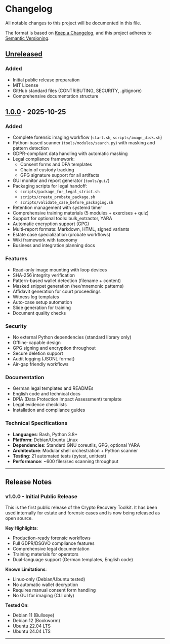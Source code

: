 # Changelog

All notable changes to this project will be documented in this file.

The format is based on [Keep a Changelog](https://keepachangelog.com/en/1.0.0/),
and this project adheres to [Semantic Versioning](https://semver.org/spec/v2.0.0.html).

## [Unreleased]

### Added
- Initial public release preparation
- MIT License
- GitHub standard files (CONTRIBUTING, SECURITY, .gitignore)
- Comprehensive documentation structure

## [1.0.0] - 2025-10-25

### Added
- Complete forensic imaging workflow (`start.sh`, `scripts/image_disk.sh`)
- Python-based scanner (`tools/modules/search.py`) with masking and pattern detection
- GDPR-compliant data handling with automatic masking
- Legal compliance framework:
  - Consent forms and DPA templates
  - Chain of custody tracking
  - GPG signature support for all artifacts
- GUI monitor and report generator (`tools/gui/`)
- Packaging scripts for legal handoff:
  - `scripts/package_for_legal_strict.sh`
  - `scripts/create_probate_package.sh`
  - `scripts/validate_case_before_packaging.sh`
- Retention management with systemd timer
- Comprehensive training materials (5 modules + exercises + quiz)
- Support for optional tools: bulk_extractor, YARA
- Automatic encryption support (GPG)
- Multi-report formats: Markdown, HTML, signed variants
- Estate case specialization (probate workflows)
- Wiki framework with taxonomy
- Business and integration planning docs

### Features
- Read-only image mounting with loop devices
- SHA-256 integrity verification
- Pattern-based wallet detection (filename + content)
- Masked snippet generation (hex/mnemonic patterns)
- Affidavit generation for court proceedings
- Witness log templates
- Auto-case setup automation
- Slide generation for training
- Document quality checks

### Security
- No external Python dependencies (standard library only)
- Offline-capable design
- GPG signing and encryption throughout
- Secure deletion support
- Audit logging (JSONL format)
- Air-gap friendly workflows

### Documentation
- German legal templates and READMEs
- English code and technical docs
- DPIA (Data Protection Impact Assessment) template
- Legal evidence checklists
- Installation and compliance guides

### Technical Specifications
- **Languages**: Bash, Python 3.8+
- **Platform**: Debian/Ubuntu Linux
- **Dependencies**: Standard GNU coreutils, GPG, optional YARA
- **Architecture**: Modular shell orchestration + Python scanner
- **Testing**: 21 automated tests (pytest, unittest)
- **Performance**: ~600 files/sec scanning throughput

---

## Release Notes

### v1.0.0 - Initial Public Release

This is the first public release of the Crypto Recovery Toolkit. It has been used internally for estate and forensic cases and is now being released as open source.

**Key Highlights**:
- Production-ready forensic workflows
- Full GDPR/DSGVO compliance features
- Comprehensive legal documentation
- Training materials for operators
- Dual-language support (German templates, English code)

**Known Limitations**:
- Linux-only (Debian/Ubuntu tested)
- No automatic wallet decryption
- Requires manual consent form handling
- No GUI for imaging (CLI only)

**Tested On**:
- Debian 11 (Bullseye)
- Debian 12 (Bookworm)
- Ubuntu 22.04 LTS
- Ubuntu 24.04 LTS

---

[Unreleased]: https://github.com/YOUR_USERNAME/crypto-recovery-toolkit/compare/v1.0.0...HEAD
[1.0.0]: https://github.com/YOUR_USERNAME/crypto-recovery-toolkit/releases/tag/v1.0.0
